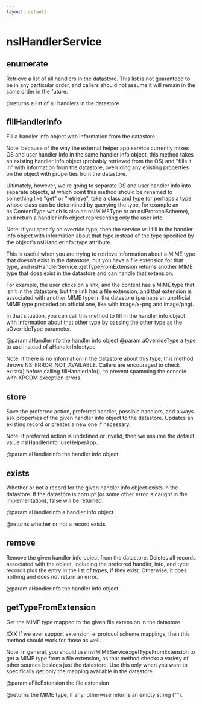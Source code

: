 ```yaml
---
layout: default
---
```


# nsIHandlerService #

## enumerate ##

Retrieve a list of all handlers in the datastore.  This list is not
guaranteed to be in any particular order, and callers should not assume
it will remain in the same order in the future.

@returns a list of all handlers in the datastore


## fillHandlerInfo ##

Fill a handler info object with information from the datastore.

Note: because of the way the external helper app service currently mixes
OS and user handler info in the same handler info object, this method
takes an existing handler info object (probably retrieved from the OS)
and "fills it in" with information from the datastore, overriding any
existing properties on the object with properties from the datastore.

Ultimately, however, we're going to separate OS and user handler info
into separate objects, at which point this method should be renamed to
something like "get" or "retrieve", take a class and type (or perhaps
a type whose class can be determined by querying the type, for example
an nsIContentType which is also an nsIMIMEType or an nsIProtocolScheme),
and return a handler info object representing only the user info.

Note: if you specify an override type, then the service will fill in
the handler info object with information about that type instead of
the type specified by the object's nsIHandlerInfo::type attribute.

This is useful when you are trying to retrieve information about a MIME
type that doesn't exist in the datastore, but you have a file extension
for that type, and nsIHandlerService::getTypeFromExtension returns another
MIME type that does exist in the datastore and can handle that extension.

For example, the user clicks on a link, and the content has a MIME type
that isn't in the datastore, but the link has a file extension, and that
extension is associated with another MIME type in the datastore (perhaps
an unofficial MIME type preceded an official one, like with image/x-png
and image/png).

In that situation, you can call this method to fill in the handler info
object with information about that other type by passing the other type
as the aOverrideType parameter.

@param aHandlerInfo   the handler info object
@param aOverrideType  a type to use instead of aHandlerInfo::type

Note: if there is no information in the datastore about this type,
this method throws NS_ERROR_NOT_AVAILABLE. Callers are encouraged to
check exists() before calling fillHandlerInfo(), to prevent spamming the
console with XPCOM exception errors.


## store ##

Save the preferred action, preferred handler, possible handlers, and
always ask properties of the given handler info object to the datastore.
Updates an existing record or creates a new one if necessary.

Note: if preferred action is undefined or invalid, then we assume
the default value nsIHandlerInfo::useHelperApp.

@param aHandlerInfo  the handler info object


## exists ##

Whether or not a record for the given handler info object exists
in the datastore. If the datastore is corrupt (or some other error
is caught in the implementation), false will be returned.

@param aHandlerInfo  a handler info object

@returns whether or not a record exists


## remove ##

Remove the given handler info object from the datastore.  Deletes all
records associated with the object, including the preferred handler, info,
and type records plus the entry in the list of types, if they exist.
Otherwise, it does nothing and does not return an error.

@param aHandlerInfo  the handler info object


## getTypeFromExtension ##

Get the MIME type mapped to the given file extension in the datastore.

XXX If we ever support extension -> protocol scheme mappings, then this
method should work for those as well.

Note: in general, you should use nsIMIMEService::getTypeFromExtension
to get a MIME type from a file extension, as that method checks a variety
of other sources besides just the datastore.  Use this only when you want
to specifically get only the mapping available in the datastore.

@param aFileExtension  the file extension

@returns the MIME type, if any; otherwise returns an empty string ("").

